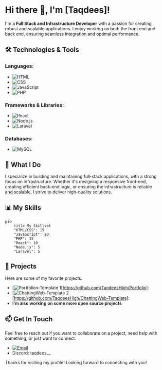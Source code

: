 # Hi there 👋, I'm [Taqdees]!

I'm a **Full Stack and Infrastructure Developer** with a passion for creating robust and scalable applications. I enjoy working on both the front end and back end, ensuring seamless integration and optimal performance.

## 🛠️ Technologies & Tools

### Languages:
- ![HTML](https://img.shields.io/badge/-HTML-E34F26?style=flat&logo=html5&logoColor=white)
- ![CSS](https://img.shields.io/badge/-CSS-1572B6?style=flat&logo=css3&logoColor=white)
- ![JavaScript](https://img.shields.io/badge/-JavaScript-F7DF1E?style=flat&logo=javascript&logoColor=black)
- ![PHP](https://img.shields.io/badge/-PHP-777BB4?style=flat&logo=php&logoColor=white)

### Frameworks & Libraries:
- ![React](https://img.shields.io/badge/-React-61DAFB?style=flat&logo=react&logoColor=black)
- ![Node.js](https://img.shields.io/badge/-Node.js-339933?style=flat&logo=node.js&logoColor=white)
- ![Laravel](https://img.shields.io/badge/-Laravel-FF2D20?style=flat&logo=laravel&logoColor=white)

### Databases:
- ![MySQL](https://img.shields.io/badge/-MySQL-4479A1?style=flat&logo=mysql&logoColor=white)

## 🚀 What I Do

I specialize in building and maintaining full-stack applications, with a strong focus on infrastructure. Whether it's designing a responsive front-end, creating efficient back-end logic, or ensuring the infrastructure is reliable and scalable, I strive to deliver high-quality solutions.

## 📊 My Skills

```mermaid
pie
    title My Skillset
    "HTML/CSS": 15
    "JavaScript": 20
    "PHP": 15
    "React": 10
    "Node.js": 5
    "Laravel": 5
```

## 🌟 Projects

Here are some of my favorite projects:
- [![Portfolion-Template 1](https://img.shields.io/badge/Project%201-Click%20Here-brightgreen)[https://github.com/TaqdeesHigh/Portfolio]:
- [![ChattingWeb-Template 2](https://img.shields.io/badge/Project%202-Click%20Here-brightgreen)[https://github.com/TaqdeesHigh/ChattingWeb-Template]:
- **I'm also working on some more open source projects**


## 📫 Get In Touch

Feel free to reach out if you want to collaborate on a project, need help with something, or just want to connect.

- [![Email](https://img.shields.io/badge/Email-taqdees678@gmail.com-blue)](mailto:taqdees678@gmail.com)
- Discord: taqdees__

Thanks for visiting my profile! Looking forward to connecting with you!

